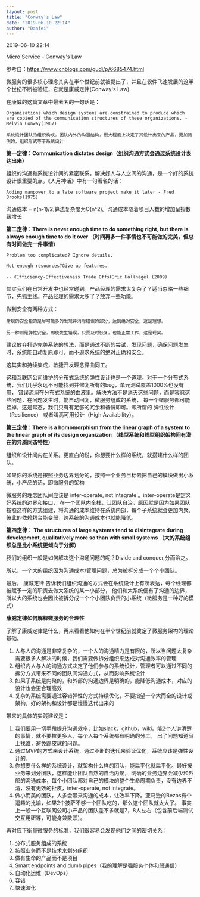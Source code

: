 ```yaml
---
layout: post
title: "Conway's Law"
date: "2019-06-10 22:14"
author: "Danfei"
---
```

2019-06-10 22:14

Micro Service - Conway's Law

参考自：https://www.cnblogs.com/gudi/p/6685474.html

微服务的很多核心理念其实在半个世纪前就被提出了，并且在软件飞速发展的这半个世纪不断被验证，它就是康威定律(Conway's Law).

在康威的这篇文章中最著名的一句话是：
	
	Organizations which design systems are constrained to produce which are copied of the communication structures of these organizations. - Melvin Conway(1967)
	
	系统设计团队的组织构成，团队内外的沟通结构，很大程度上决定了其设计出来的产品，更加简明的，组织形式等于系统设计

**第一定律：Communication dictates design（组织沟通方式会通过系统设计表达出来）**

组织的沟通和系统设计间的紧密联系，解决好人与人之间的沟通，是一个好的系统设计很重要的点。《人月神话》中有一句著名的话：

	Adding manpower to a late software project make it later - Fred Brooks(1975)

沟通成本 = n(n-1)/2,算法复杂度为O(n^2)。沟通成本随着项目人数的增加呈指数级增长

**第二定律：There is never enough time to do something right, but there is always enough time to do it over
（时间再多一件事情也不可能做的完美，但总有时间做完一件事情）**

	Problem too complicated? Ignore details. 
	
	Not enough resources?Give up features.
	
	-- 《Efficiency-Effectiveness Trade Offs》Eric Hollnagel (2009)

其实我们在日常开发中也经常碰到。产品经理的需求太复杂了？适当忽略一些细节，先抓主线。产品经理的需求太多了？放弃一些功能。

做到安全有两种方式：

	常规的安全指的是尽可能多的发现并消除错误的部分，达到绝对安全，这是理想。

	另一种则是弹性安全，即使发生错误，只要及时恢复，也能正常工作，这是现实。

建议放弃打造完美系统的想法，而是通过不断的尝试，发现问题，确保问题发生时，系统能自动复原即可，而不追求系统的绝对正确和安全。

这其实和持续集成，敏捷开发理念异曲同工。

这和互联网公司维护的分布式系统的弹性设计也是一个道理。对于一个分布式系统，我们几乎永远不可能找到并修复所有的bug，单元测试覆盖1000%也没有用，
错误流淌在分布式系统的血液里。解决方法不是消灭这些问题，而是容忍这些问题，在问题发生时，能自动回复，微服务组成的系统，
每一个微服务都可能挂掉，这是常态，我们只有有足够的冗余和备份即可。即所谓的 弹性设计（Resilience） 或者叫高可用设计（High Availability）。

**第三定律：There is a homomorphism from the linear graph of a system to the linear graph of its design organization
（线型系统和线型组织架构间有潜在的异质同态特性）**

组织和设计间内在关系。更直白的说，你想要什么样的系统，就搭建什么样的团队。

如果你的系统是按照业务边界划分的，按照一个业务目标去把自己的模块做出小系统，小产品的话，即微服务的架构

  微服务的理念团队间应该是 inter-operate, not integrate 。inter-operate是定义好系统的边界和接口，
  在一个团队内全栈，让团队自治，原因就是因为如果团队按照这样的方式组建，将沟通的成本维持在系统内部，每个子系统就会更加内聚，
  彼此的依赖耦合能变弱，跨系统的沟通成本也就能降低。
  
**第四定律： The structures of large systems tend to disintegrate during development, qualitatively more so than with small systems
（大的系统组织总是比小系统更倾向于分解）**

我们的组织一般是如何解决这个沟通问题的呢？Divide and conquer,分而治之。

所以，一个大的组织因为沟通成本/管理问题，总为被拆分成一个个小团队。

最后， 康威定律 告诉我们组织沟通的方式会在系统设计上有所表达，每个经理都被赋予一定的职责去做大系统的某一小部分，
他们和大系统便有了沟通的边界，所以大的系统也会因此被拆分成一个个小团队负责的小系统（微服务是一种好的模式）

**康威定律如何解释微服务的合理性**

了解了康威定律是什么，再来看看他如何在半个世纪前就奠定了微服务架构的理论基础。

1. 人与人的沟通是非常复杂的，一个人的沟通精力是有限的，所以当问题太复杂需要很多人解决的时候，我们需要做拆分组织来达成对沟通效率的管理
2. 组织内人与人的沟通方式决定了他们参与的系统设计，管理者可以通过不同的拆分方式带来不同的团队间沟通方式，从而影响系统设计
3. 如果子系统是内聚的，和外部的沟通边界是明确的，能降低沟通成本，对应的设计也会更合理高效
4. 复杂的系统需要通过容错弹性的方式持续优化，不要指望一个大而全的设计或架构，好的架构和设计都是慢慢迭代出来的
      
带来的具体的实践建议是：

1. 我们要用一切手段提升沟通效率，比如slack，github，wiki。能2个人讲清楚的事情，就不要拉更多人，每个人每个系统都有明确的分工，
出了问题知道马上找谁，避免踢皮球的问题。
2. 通过MVP的方式来设计系统，通过不断的迭代来验证优化，系统应该是弹性设计的。
3. 你想要什么样的系统设计，就架构什么样的团队，能扁平化就扁平化。最好按业务来划分团队，这样能让团队自然的自治内聚，
明确的业务边界会减少和外部的沟通成本，每个小团队都对自己的模块的整个生命周期负责，没有边界不清，没有无效的扯皮，inter-operate, not integrate。
4. 做小而美的团队，人多会带来沟通的成本，让效率下降。亚马逊的Bezos有个逗趣的比喻，如果2个披萨不够一个团队吃的，那么这个团队就太大了。
事实上一般一个互联网公司小产品的团队差不多就是7，8人左右（包含前后端测试交互用研等，可能身兼数职）。
      
再对应下衡量微服务的标准，我们很容易会发现他们之间的密切关系：

1. 分布式服务组成的系统
2. 按照业务而不是技术来划分组织
3. 做有生命的产品而不是项目
4. Smart endpoints and dumb pipes（我的理解是强服务个体和弱通信）
5. 自动化运维（DevOps）
6. 容错
7. 快速演化
